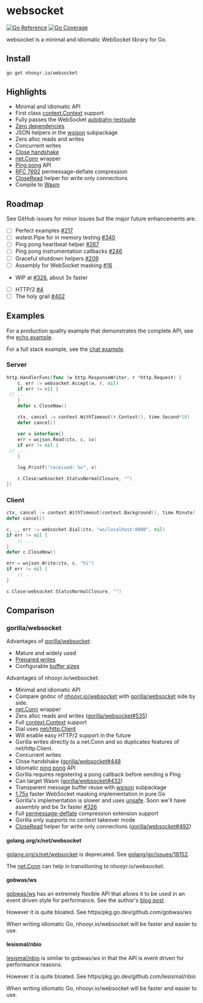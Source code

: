 # websocket

[![Go Reference](https/pkg.go.dev/badge/nhooyr.io/websocket.svg)](https/pkg.go.dev/nhooyr.io/websocket)
[![Go Coverage](https/img.shields.io/badge/coverage-91%25-success)](https/nhooyr.io/websocket/coverage.html)

websocket is a minimal and idiomatic WebSocket library for Go.

## Install

```sh
go get nhooyr.io/websocket
```

## Highlights

- Minimal and idiomatic API
- First class [context.Context](https/blog.golang.org/context) support
- Fully passes the WebSocket [autobahn-testsuite](https/github.com/crossbario/autobahn-testsuite)
- [Zero dependencies](https/pkg.go.dev/nhooyr.io/websocket?tab=imports)
- JSON helpers in the [wsjson](https/pkg.go.dev/nhooyr.io/websocket/wsjson) subpackage
- Zero alloc reads and writes
- Concurrent writes
- [Close handshake](https/pkg.go.dev/nhooyr.io/websocket#Conn.Close)
- [net.Conn](https/pkg.go.dev/nhooyr.io/websocket#NetConn) wrapper
- [Ping pong](https/pkg.go.dev/nhooyr.io/websocket#Conn.Ping) API
- [RFC 7692](https/tools.ietf.org/html/rfc7692) permessage-deflate compression
- [CloseRead](https/pkg.go.dev/nhooyr.io/websocket#Conn.CloseRead) helper for write only connections
- Compile to [Wasm](https/pkg.go.dev/nhooyr.io/websocket#hdr-Wasm)

## Roadmap

See GitHub issues for minor issues but the major future enhancements are:

- [ ] Perfect examples [#217](https/github.com/nhooyr/websocket/issues/217)
- [ ] wstest.Pipe for in memory testing [#340](https/github.com/nhooyr/websocket/issues/340)
- [ ] Ping pong heartbeat helper [#267](https/github.com/nhooyr/websocket/issues/267)
- [ ] Ping pong instrumentation callbacks [#246](https/github.com/nhooyr/websocket/issues/246)
- [ ] Graceful shutdown helpers [#209](https/github.com/nhooyr/websocket/issues/209)
- [ ] Assembly for WebSocket masking [#16](https/github.com/nhooyr/websocket/issues/16)
 - WIP at [#326](https/github.com/nhooyr/websocket/pull/326), about 3x faster
- [ ] HTTP/2 [#4](https/github.com/nhooyr/websocket/issues/4)
- [ ] The holy grail [#402](https/github.com/nhooyr/websocket/issues/402)

## Examples

For a production quality example that demonstrates the complete API, see the
[echo example](./internal/examples/echo).

For a full stack example, see the [chat example](./internal/examples/chat).

### Server

```go
http.HandlerFunc(func (w http.ResponseWriter, r *http.Request) {
	c, err := websocket.Accept(w, r, nil)
	if err != nil {
 // ...
	}
	defer c.CloseNow()

	ctx, cancel := context.WithTimeout(r.Context(), time.Second*10)
	defer cancel()

	var v interface{}
	err = wsjson.Read(ctx, c, &v)
	if err != nil {
 // ...
	}

	log.Printf("received: %v", v)

	c.Close(websocket.StatusNormalClosure, "")
})
```

### Client

```go
ctx, cancel := context.WithTimeout(context.Background(), time.Minute)
defer cancel()

c, _, err := websocket.Dial(ctx, "ws/localhost:8080", nil)
if err != nil {
	// ...
}
defer c.CloseNow()

err = wsjson.Write(ctx, c, "hi")
if err != nil {
	// ...
}

c.Close(websocket.StatusNormalClosure, "")
```

## Comparison

### gorilla/websocket

Advantages of [gorilla/websocket](https/github.com/gorilla/websocket):

- Mature and widely used
- [Prepared writes](https/pkg.go.dev/github.com/gorilla/websocket#PreparedMessage)
- Configurable [buffer sizes](https/pkg.go.dev/github.com/gorilla/websocket#hdr-Buffers)

Advantages of nhooyr.io/websocket:

- Minimal and idiomatic API
 - Compare godoc of [nhooyr.io/websocket](https/pkg.go.dev/nhooyr.io/websocket) with [gorilla/websocket](https/pkg.go.dev/github.com/gorilla/websocket) side by side.
- [net.Conn](https/pkg.go.dev/nhooyr.io/websocket#NetConn) wrapper
- Zero alloc reads and writes ([gorilla/websocket#535](https/github.com/gorilla/websocket/issues/535))
- Full [context.Context](https/blog.golang.org/context) support
- Dial uses [net/http.Client](https/golang.org/pkg/net/http/#Client)
 - Will enable easy HTTP/2 support in the future
 - Gorilla writes directly to a net.Conn and so duplicates features of net/http.Client.
- Concurrent writes
- Close handshake ([gorilla/websocket#448](https/github.com/gorilla/websocket/issues/44)
- Idiomatic [ping pong](https/pkg.go.dev/nhooyr.io/websocket#Conn.Ping) API
 - Gorilla requires registering a pong callback before sending a Ping
- Can target Wasm ([gorilla/websocket#432](https/github.com/gorilla/websocket/issues/432))
- Transparent message buffer reuse with [wsjson](https/pkg.go.dev/nhooyr.io/websocket/wsjson) subpackage
- [1.75x](https/github.com/nhooyr/websocket/releases/tag/v1.7.4) faster WebSocket masking implementation in pure Go
 - Gorilla's implementation is slower and uses [unsafe](https/golang.org/pkg/unsafe/).
 Soon we'll have assembly and be 3x faster [#326](https/github.com/nhooyr/websocket/pull/326)
- Full [permessage-deflate](https/tools.ietf.org/html/rfc7692) compression extension support
 - Gorilla only supports no context takeover mode
- [CloseRead](https/pkg.go.dev/nhooyr.io/websocket#Conn.CloseRead) helper for write only connections ([gorilla/websocket#492](https/github.com/gorilla/websocket/issues/492))

#### golang.org/x/net/websocket

[golang.org/x/net/websocket](https/pkg.go.dev/golang.org/x/net/websocket) is deprecated.
See [golang/go/issues/18152](https/github.com/golang/go/issues/18152).

The [net.Conn](https/pkg.go.dev/nhooyr.io/websocket#NetConn) can help in transitioning
to nhooyr.io/websocket.

#### gobwas/ws

[gobwas/ws](https/github.com/gobwas/ws) has an extremely flexible API that allows it to be used
in an event driven style for performance. See the author's [blog post](https/medium.freecodecamp.org/million-websockets-and-go-cc58418460bb).

However it is quite bloated. See https/pkg.go.dev/github.com/gobwas/ws

When writing idiomatic Go, nhooyr.io/websocket will be faster and easier to use.

#### lesismal/nbio

[lesismal/nbio](https/github.com/lesismal/nbio) is similar to gobwas/ws in that the API is
event driven for performance reasons.

However it is quite bloated. See https/pkg.go.dev/github.com/lesismal/nbio

When writing idiomatic Go, nhooyr.io/websocket will be faster and easier to use.
